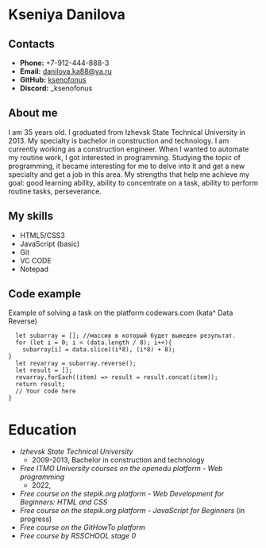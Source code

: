 # Kseniya Danilova

## Contacts

- **Phone:** +7-912-444-888-3
- **Email:** danilova.ka88@ya.ru
- **GitHub:** [ksenofonus](https://github.com/ksenofonus)
- **Discord:** _ksenofonus

## About me

I am 35 years old. I graduated from Izhevsk State Technical University in 2013. My specialty is bachelor in construction and technology. I am currently working as a construction engineer. When I wanted to automate my routine work, I got interested in programming. Studying the topic of programming, it became interesting for me to delve into it and get a new specialty and get a job in this area. My strengths that help me achieve my goal: good learning ability, ability to concentrate on a task, ability to perform routine tasks, perseverance.

## My skills

- HTML5/CSS3
- JavaScript (basic)
- Git
- VC CODE
- Notepad

## Code example

Example of solving a task on the platform codewars.com (kata^ Data Reverse)

```function dataReverse(data) {
  let subarray = []; //массив в который будет выведен результат.
  for (let i = 0; i < (data.length / 8); i++){
    subarray[i] = data.slice((i*8), (i*8) + 8);
}
  let revarray = subarray.reverse();
  let result = [];
  revarray.forEach((item) => result = result.concat(item));
  return result;
  // Your code here
}
```
# Education

- _Izhevsk State Technical University_
  - 2009-2013, Bachelor in construction and technology
- _Free ITMO University courses on the openedu platform - Web programming_
  - 2022,
- _Free course on the stepik.org platform - Web Development for Beginners: HTML and CSS_
- _Free course on the stepik.org platform - JavaScript for Beginners_ (in progress)
- _Free course on the GitHowTo platform_
- _Free course by RSSCHOOL stage 0_